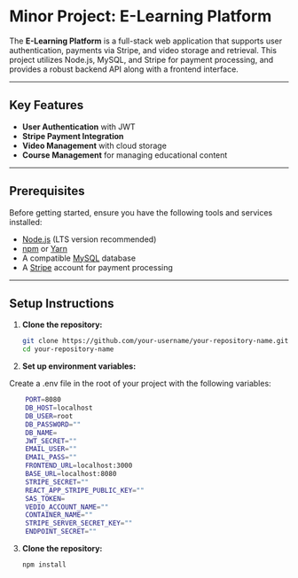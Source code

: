 # Minor Project: E-Learning Platform

The **E-Learning Platform** is a full-stack web application that supports user authentication, payments via Stripe, and video storage and retrieval. This project utilizes Node.js, MySQL, and Stripe for payment processing, and provides a robust backend API along with a frontend interface.

---

## Key Features

- **User Authentication** with JWT
- **Stripe Payment Integration**
- **Video Management** with cloud storage
- **Course Management** for managing educational content

---

## Prerequisites

Before getting started, ensure you have the following tools and services installed:

- [Node.js](https://nodejs.org/) (LTS version recommended)
- [npm](https://npmjs.com/) or [Yarn](https://yarnpkg.com/)
- A compatible [MySQL](https://www.mysql.com/) database
- A [Stripe](https://stripe.com) account for payment processing

---

## Setup Instructions

1. **Clone the repository:**

   ```bash
   git clone https://github.com/your-username/your-repository-name.git
   cd your-repository-name
   ```

2. **Set up environment variables:**

Create a .env file in the root of your project with the following variables:

```bash
    PORT=8080
    DB_HOST=localhost
    DB_USER=root
    DB_PASSWORD=""
    DB_NAME=
    JWT_SECRET=""
    EMAIL_USER=""
    EMAIL_PASS=""
    FRONTEND_URL=localhost:3000
    BASE_URL=localhost:8080
    STRIPE_SECRET=""
    REACT_APP_STRIPE_PUBLIC_KEY=""
    SAS_TOKEN=
    VEDIO_ACCOUNT_NAME=""
    CONTAINER_NAME=""
    STRIPE_SERVER_SECRET_KEY=""
    ENDPOINT_SECRET=""
```

3. **Clone the repository:**

   ```bash
   npm install
   ```
